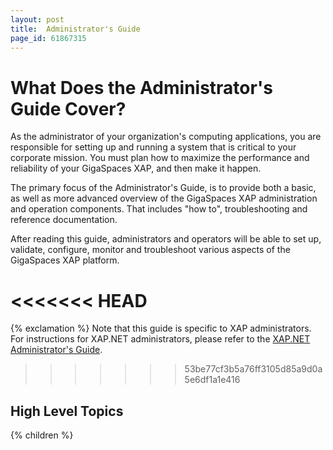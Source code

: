 ```yaml
---
layout: post
title:  Administrator's Guide
page_id: 61867315
---
```


# What Does the Administrator's Guide Cover?

As the administrator of your organization's computing applications, you are responsible for setting up and running a system that is critical to your corporate mission. You must plan how to maximize the performance and reliability of your GigaSpaces XAP, and then make it happen.

The primary focus of the Administrator's Guide, is to provide both a basic, as well as more advanced overview of the GigaSpaces XAP administration and operation components. That includes "how to", troubleshooting and reference documentation.

After reading this guide, administrators and operators will be able to set up, validate, configure, monitor and troubleshoot various aspects of the GigaSpaces XAP platform.

<<<<<<< HEAD
=======
{% exclamation %} Note that this guide is specific to XAP administrators. For instructions for XAP.NET administrators, please refer to the [XAP.NET Administrator's Guide](/xap97net/administrator's-guide.html).
>>>>>>> 53be77cf3b5a76ff3105d85a9d0a5e6df1a1e416

## High Level Topics

{% children %}
